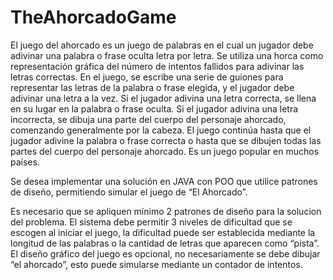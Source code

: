 # TheAhorcadoGame
El juego del ahorcado es un juego de palabras en el cual un jugador debe
adivinar una palabra o frase oculta letra por letra. Se utiliza una horca
como representación gráfica del número de intentos fallidos para adivinar
las letras correctas. En el juego, se escribe una serie de guiones para
representar las letras de la palabra o frase elegida, y el jugador debe
adivinar una letra a la vez. Si el jugador adivina una letra correcta, se
llena en su lugar en la palabra o frase oculta. Si el jugador adivina una
letra incorrecta, se dibuja una parte del cuerpo del personaje ahorcado,
comenzando generalmente por la cabeza. El juego continúa hasta que el
jugador adivine la palabra o frase correcta o hasta que se dibujen todas
las partes del cuerpo del personaje ahorcado. Es un juego popular en
muchos países.

Se desea implementar una solución en JAVA con POO que utilice patrones de diseño,
permitiendo simular el juego de “El Ahorcado”.

Es necesario que se apliquen mínimo 2 patrones de diseño para la solucion del problema.
El sistema debe permitir 3 niveles de dificultad que se escogen al iniciar el juego, la
dificultad puede ser establecida mediante la longitud de las palabras o la cantidad de
letras que aparecen como “pista”.
El diseño gráfico del juego es opcional, no necesariamente se debe dibujar “el ahorcado”,
esto puede simularse mediante un contador de intentos.

